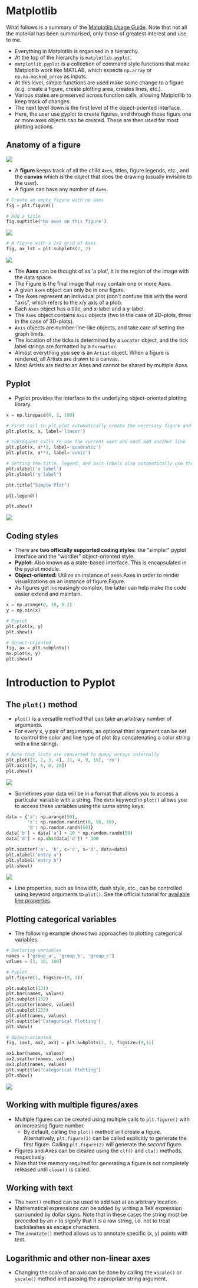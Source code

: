 # Matplotlib
What follows is a summary of the [Matplotlib Usage Guide](https://matplotlib.org/tutorials/introductory/usage.html). Note that not all the material has been summarised, only those of greatest interest and use to me.

* Everything in Matplotlib is organised in a hierarchy.
* At the top of the hierarchy is `matplotlib.pyplot`.
* `matplotlib.pyplot` is a collection of command style functions that make Matplotlib work like MATLAB, which expects `np.array` or `np.ma.masked_array` as inputs.
* At this level, simple functions are used make some change to a figure (e.g. create a figure, create plotting area, creates lines, etc.).
* Various states are preserved across function calls, allowing Matplotlib to keep track of changes.
* The next level down is the first level of the object-oriented interface. 
* Here, the user use pyplot to create figures, and through those figurs one or more axes objects can be created. These are then used for most plotting actions.

## Anatomy of a figure
![](https://matplotlib.org/_images/anatomy.png)

* A **figure** keeps track of all the child `Axes`, titles, figure legends, etc., and the **canvas** which is the object that does the drawing (usually invisible to the user).
* A figure can have any number of `Axes`.

```python
# Create an empty figure with no axes
fig = plt.figure()

# Add a title
fig.suptitle('No axes on this figure')
```
![](https://matplotlib.org/_images/sphx_glr_usage_001.png)

```python
# A figure with a 2x2 grid of Axes
fig, ax_lst = plt.subplots(2, 2)
```
![](https://matplotlib.org/_images/sphx_glr_usage_002.png)

* The **Axes** can be thought of as 'a plot', it is the region of the image with the data space.
* The Figure is the final image that may contain one or more Axes.
* A given `Axes` object can only be in one figure.
* The Axes represent an individual plot (don't confuse this with the word "axis", which refers to the x/y axis of a plot).
* Each `Axes` object has a title, and x-label and a y-label.
* The `Axes` object contains `Axis` objects (two in the case of 2D-plots, three in the case of 3D-plots).
* `Axis` objects are number-line-like objects, and take care of setting the graph limits.
* The location of the ticks is determined by a `Locator` object, and the tick label strings are formatted by a `Formatter`.
* Almost everything ypu see is an `Artist` object. When a figure is rendered, all Artists are drawn to a canvas.
* Most Artists are tied to an Axes and cannot be shared by multiple Axes.

## Pyplot
* Pyplot provides the interface to the underlying object-oriented plotting library.

```python
x = np.linspace(0, 2, 100)

# First call to plt.plot automatically create the necessary figure and axes to achieve the desired plot
plt.plot(x, x, label='linear')

# Subsequent calls re-use the current axes and each add another line
plt.plot(x, x**2, label='quadratic')
plt.plot(x, x**3, label='cubic')

# Setting the title, legend, and axis labels also automatically use the current axes
plt.xlabel('x label')
plt.ylabel('y label')

plt.title("Simple Plot")

plt.legend()

plt.show()
```

![](https://matplotlib.org/_images/sphx_glr_usage_003.png)

## Coding styles
* There are **two officially supported coding styles**: the "simpler" pyplot interface and the "wordier" object-oriented style.
* **Pyplot:** Also known as a state-based interface. This is encapsulated in the pyplot module.
* **Object-oriented:** Utilize an instance of axes.Axes in order to render visualizations on an instance of figure.Figure.
* As figures get increasingly complex, the latter can help make the code easier extend and maintain.

```python
x = np.arange(0, 10, 0.2)
y = np.sin(x)

# Pyplot
plt.plot(x, y)
plt.show()

# Object-oriented
fig, ax = plt.subplots()
ax.plot(x, y)
plt.show()
```
# Introduction to Pyplot
## The `plot()` method
* `plot()` is a versatile method that can take an arbitrary number of arguments.
* For every x, y pair of arguments, an optional third argument can be set to control the color and line type of plot (by concatenating a color string with a line string).

```python
# Note that lists are converted to numpy arrays internally
plt.plot([1, 2, 3, 4], [1, 4, 9, 16], 'ro')
plt.axis([0, 6, 0, 20])
plt.show()
```

![](https://matplotlib.org/_images/sphx_glr_pyplot_003.png)

* Sometimes your data will be in a format that allows you to access a particular variable with a string. The `data` keyword in `plot()` allows you to access these variables using the same string keys.

```python
data = {'a': np.arange(50),
        'c': np.random.randint(0, 50, 50),
        'd': np.random.randn(50)}
data['b'] = data['a'] + 10 * np.random.randn(50)
data['d'] = np.abs(data['d']) * 100

plt.scatter('a', 'b', c='c', s='d', data=data)
plt.xlabel('entry a')
plt.ylabel('entry b')
plt.show()
```

![](https://matplotlib.org/_images/sphx_glr_pyplot_005.png)

* Line properties, such as linewidth, dash style, etc., can be controlled using keyword arguments to `plot()`. See the official tutorial for [available line properties](https://matplotlib.org/tutorials/introductory/pyplot.html#controlling-line-properties).

## Plotting categorical variables
* The following example shows two approaches to plotting categorical variables.

```python
# Declaring variables
names = ['group_a', 'group_b', 'group_c']
values = [1, 10, 100]

# Pyplot
plt.figure(1, figsize=(9, 3))

plt.subplot(131)
plt.bar(names, values)
plt.subplot(132)
plt.scatter(names, values)
plt.subplot(133)
plt.plot(names, values)
plt.suptitle('Categorical Plotting')
plt.show()

# Object-oriented
fig, (ax1, ax2, ax3) = plt.subplots(1, 3, figsize=(9,3))

ax1.bar(names, values)
ax2.scatter(names, values)
ax3.plot(names, values)
plt.suptitle('Categorical Plotting')
plt.show()
```

![](https://matplotlib.org/_images/sphx_glr_pyplot_006.png)

## Working with multiple figures/axes
* Multiple figures can be created using multiple calls to `plt.figure()` with an increasing figure number.
    * By default, calling the `plot()` method will create a figure. Alternatively, `plt.figure(1)` can be called explicitly to generate the first figure. Calling `plt.figure(2)` will generate the *second* figure.
* Figures and Axes can be cleared using the `clf()` and `cla()` methods, respectively.
* Note that the memory required for generating a figure is not completely released until `close()` is called.

## Working with text
* The `text()` method can be used to add text at an arbitrary location.
* Mathematical expressions can be added by writing a TeX expression surrounded by dollar signs. Note that in these cases the string must be preceded by an `r` to signify that it is a raw string, i.e. not to treat backslashes as escape characters.
* The `annotate()` method allows us to annotate specific (x, y) points with text.

## Logarithmic and other non-linear axes
* Changing the scale of an axis can be done by calling the `xscale()` or `yscale()` method and passing the appropriate string argument.
